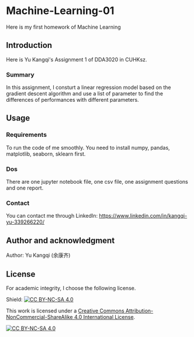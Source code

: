 # Machine-Learning-01
Here is my first homework of Machine Learning

## Introduction
Here is Yu Kangqi's Assignment 1 of DDA3020 in CUHKsz.

### Summary
In this assignment, I consturt a linear regression model based on the gradient descent algorithm and use a list of parameter to find the differences of performances with different parameters.

## Usage

### Requirements
To run the code of me smoothly. You need to install numpy, pandas, matplotlib, seaborn, sklearn first.

### Dos
There are one jupyter notebook file, one csv file, one assignment questions and one report.

### Contact 
You can contact me through LinkedIn: https://www.linkedin.com/in/kangqi-yu-339266220/

## Author and acknowledgment
Author: Yu Kangqi (余康齐)

## License
For academic integrity, I choose the following license.

Shield: [![CC BY-NC-SA 4.0][cc-by-nc-sa-shield]][cc-by-nc-sa]

This work is licensed under a
[Creative Commons Attribution-NonCommercial-ShareAlike 4.0 International License][cc-by-nc-sa].

[![CC BY-NC-SA 4.0][cc-by-nc-sa-image]][cc-by-nc-sa]

[cc-by-nc-sa]: http://creativecommons.org/licenses/by-nc-sa/4.0/
[cc-by-nc-sa-image]: https://licensebuttons.net/l/by-nc-sa/4.0/88x31.png
[cc-by-nc-sa-shield]: https://img.shields.io/badge/License-CC%20BY--NC--SA%204.0-lightgrey.svg
